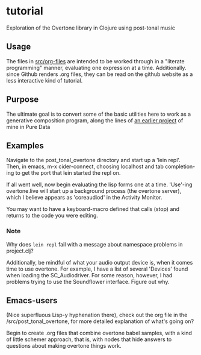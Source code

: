 # tutorial

Exploration of the Overtone library in Clojure using post-tonal music


## Usage

The files in
[src/org-files](https://github.com/cicerojones/post-tonal-overtone/tree/master/src/post_tonal_overtone/org_files)
are intended to be worked through in a "literate programming" manner,
evaluating one expression at a time. Additionally. since Github
renders .org files, they can be read on the github website as a less
interactive kind of tutorial.

## Purpose

The ultimate goal is to convert some of the basic utilities here to
work as a generative composition program, along the lines of [an
earlier project](https://github.com/cicerojones/ICMC-generative-music)
of mine in Pure Data


## Examples

Navigate to the post_tonal_overtone directory and start up a 'lein
repl'. Then, in emacs, m-x cider-connect, choosing localhost and tab
completion-ing to get the port that lein started the repl on.

If all went well, now begin evaluating the lisp forms one at a time.
'Use'-ing overtone.live will start up a background process (the
overtone server), which I believe appears as 'coreaudiod' in the
Activity Monitor.

You may want to have a keyboard-macro defined that calls (stop) and
returns to the code you were editing.

### Note
Why does ```lein repl``` fail with a message about namespace problems
in project.clj?

Additionally, be mindful of what your audio output device is, when it
comes time to use overtone. For example, I have a list of several
'Devices' found when loading the SC_Audiodriver. For some reason,
however, I had problems trying to use the Soundflower interface.
Figure out why.

## Emacs-users
(Nice superfluous Lisp-y hyphenation there), check out the org file in
the /src/post_tonal_overtone, for more detailed explanation of what's
going on?

Begin to create .org files that combine overtone babel samples, with a
kind of little schemer approach, that is, with nodes that hide answers
to questions about making overtone things work.
